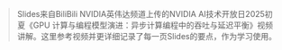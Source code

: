 > Slides来自BiliBili NVIDIA英伟达频道上传的NVIDIA AI技术开放日2025初夏《GPU 计算与编程模型演进：异步计算编程中的吞吐与延迟平衡》视频讲解。这里参考视频并更详细记录了每一页Slides的要点，作为学习使用。


